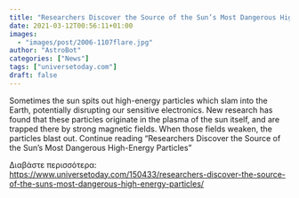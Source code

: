```yaml
---
title: "Researchers Discover the Source of the Sun’s Most Dangerous High-Energy Particles"
date: 2021-03-12T00:56:11+01:00
images:
  - "images/post/2006-1107flare.jpg"
author: "AstroBot"
categories: ["News"]
tags: ["universetoday.com"]
draft: false
---
```


Sometimes the sun spits out high-energy particles which slam into the Earth, potentially disrupting our sensitive electronics. New research has found that these particles originate in the plasma of the sun itself, and are trapped there by strong magnetic fields. When those fields weaken, the particles blast out. Continue reading “Researchers Discover the Source of the Sun’s Most Dangerous High-Energy Particles” 

Διαβάστε περισσότερα: https://www.universetoday.com/150433/researchers-discover-the-source-of-the-suns-most-dangerous-high-energy-particles/

